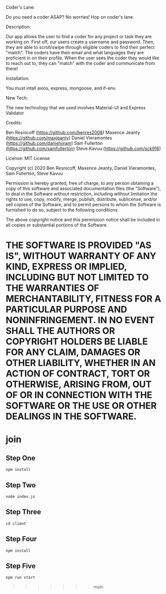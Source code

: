 
Coder's Lane:

Do you need a coder ASAP? No worries! Hop on coder's lane.

Description:

Our app allows the user to find a coder for any project or task they are working on. First off, our users create a username and password. Then, they are able to scroll/swipe through eligible coders to find their perfect "match". The coders have their email and what languages they are proficient in on their profile. When the user sees the coder they would like to reach out to, they can "match" with the coder and communicate from there! 

Installation:

You must intall axios, express, mongoose, and if-env.

New Tech:

The new technology that we used involves Material-UI and Express Validator

Credits:

Ben Resnicoff (https://github.com/benres2008)
Maxence Jeanty (https://github.com/maxjeanty)
Daniel Vieramontes (https://github.com/danielviram)
Sam Fullerton (https://github.com/samfullerton)
Steve Kavuu (https://github.com/sck916)

License: MIT License 

Copyright (c) 2020 Ben Resnicoff, Maxence Jeanty, Daniel Vieramontes, Sam Fullerton, Steve Kavuu   

Permission is hereby granted, free of charge, to any person obtaining a copy
of this software and associated documentation files (the "Software"), to deal
in the Software without restriction, including without limitation the rights
to use, copy, modify, merge, publish, distribute, sublicense, and/or sell
copies of the Software, and to permit persons to whom the Software is
furnished to do so, subject to the following conditions:

The above copyright notice and this permission notice shall be included in all
copies or substantial portions of the Software.

THE SOFTWARE IS PROVIDED "AS IS", WITHOUT WARRANTY OF ANY KIND, EXPRESS OR
IMPLIED, INCLUDING BUT NOT LIMITED TO THE WARRANTIES OF MERCHANTABILITY,
FITNESS FOR A PARTICULAR PURPOSE AND NONINFRINGEMENT. IN NO EVENT SHALL THE
AUTHORS OR COPYRIGHT HOLDERS BE LIABLE FOR ANY CLAIM, DAMAGES OR OTHER
LIABILITY, WHETHER IN AN ACTION OF CONTRACT, TORT OR OTHERWISE, ARISING FROM,
OUT OF OR IN CONNECTION WITH THE SOFTWARE OR THE USE OR OTHER DEALINGS IN THE
SOFTWARE.
=======
# join

## Step One
`npm install`
## Step Two
`node index.js`
## Step Three
`cd client`
## Step Four
`npm install`
## Step Five
`npm run start`
>>>>>>> main